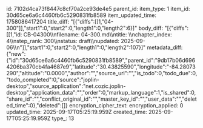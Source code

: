 id: 7102d4ca73f8447c8cf70a2ce93de4e5
parent_id: 
item_type: 1
item_id: 30d65ce6a6c4460fb6c5290831fb8589
item_updated_time: 1758086417204
title_diff: "[{\"diffs\":[[1,\"04-300\"]],\"start1\":0,\"start2\":0,\"length1\":0,\"length2\":6}]"
body_diff: "[{\"diffs\":[[1,\"id: CB-04300\\\nfilename: 04-300.md\\\ntitle: \\\nchapter_index: 4\\\nstep_rank: 300\\\nstatus: draft\\\nupdated: 2025-09-06\\\n\"]],\"start1\":0,\"start2\":0,\"length1\":0,\"length2\":107}]"
metadata_diff: {"new":{"id":"30d65ce6a6c4460fb6c5290831fb8589","parent_id":"9db17b06d6964206ba370cb4fa4687e9","latitude":"30.43825590","longitude":"-84.28073290","altitude":"0.0000","author":"","source_url":"","is_todo":0,"todo_due":0,"todo_completed":0,"source":"joplin-desktop","source_application":"net.cozic.joplin-desktop","application_data":"","order":0,"markup_language":1,"is_shared":0,"share_id":"","conflict_original_id":"","master_key_id":"","user_data":"","deleted_time":0},"deleted":[]}
encryption_cipher_text: 
encryption_applied: 0
updated_time: 2025-09-17T05:25:19.959Z
created_time: 2025-09-17T05:25:19.959Z
type_: 13